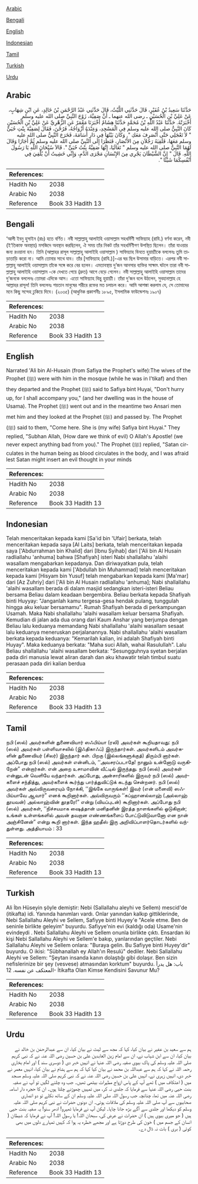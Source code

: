 [Arabic](#arabic)

[Bengali](#bengali)

[English](#english)

[Indonesian](#indonesian)

[Tamil](#tamil)

[Turkish](#turkish)

[Urdu](#urdu)

## Arabic


<div dir="rtl" lang="ar" style={{fontSize:'larger',backgroundColor:'#f8f9fa',padding:20}}>
حَدَّثَنَا سَعِيدُ بْنُ عُفَيْرٍ، قَالَ حَدَّثَنِي اللَّيْثُ، قَالَ حَدَّثَنِي عَبْدُ الرَّحْمَنِ بْنُ خَالِدٍ، عَنِ ابْنِ شِهَابٍ، عَنْ عَلِيِّ بْنِ الْحُسَيْنِ ـ رضى الله عنهما ـ أَنَّ صَفِيَّةَ، زَوْجَ النَّبِيِّ صلى الله عليه وسلم أَخْبَرَتْهُ‏.‏ حَدَّثَنَا عَبْدُ اللَّهِ بْنُ مُحَمَّدٍ حَدَّثَنَا هِشَامٌ أَخْبَرَنَا مَعْمَرٌ عَنِ الزُّهْرِيِّ عَنْ عَلِيِّ بْنِ الْحُسَيْنِ كَانَ النَّبِيُّ صلى الله عليه وسلم فِي الْمَسْجِدِ، وَعِنْدَهُ أَزْوَاجُهُ، فَرُحْنَ، فَقَالَ لِصَفِيَّةَ بِنْتِ حُيَىٍّ ‏"‏ لاَ تَعْجَلِي حَتَّى أَنْصَرِفَ مَعَكِ ‏"‏‏.‏ وَكَانَ بَيْتُهَا فِي دَارِ أُسَامَةَ، فَخَرَجَ النَّبِيُّ صلى الله عليه وسلم مَعَهَا، فَلَقِيَهُ رَجُلاَنِ مِنَ الأَنْصَارِ، فَنَظَرَا إِلَى النَّبِيِّ صلى الله عليه وسلم ثُمَّ أَجَازَا وَقَالَ لَهُمَا النَّبِيُّ صلى الله عليه وسلم ‏"‏ تَعَالَيَا، إِنَّهَا صَفِيَّةُ بِنْتُ حُيَىٍّ ‏"‏‏.‏ قَالاَ سُبْحَانَ اللَّهِ يَا رَسُولَ اللَّهِ‏.‏ قَالَ ‏"‏ إِنَّ الشَّيْطَانَ يَجْرِي مِنَ الإِنْسَانِ مَجْرَى الدَّمِ، وَإِنِّي خَشِيتُ أَنْ يُلْقِيَ فِي أَنْفُسِكُمَا شَيْئًا ‏"‏‏.‏
</div>
<div style={{backgroundColor:'#f8f9fa',padding:20, marginBottom: 10}}><table> <thead> <tr> <th>References:</th> <th></th> </tr> </thead> <tbody><tr><td>Hadith No</td><td>2038</td></tr><tr><td>Arabic No</td><td>2038</td></tr><tr><td>Reference</td><td>Book 33 Hadith 13</td></tr></tbody></table></div>

## Bengali


<div dir="ltr" lang="bn" style={{fontSize:'larger',backgroundColor:'#f8f9fa',padding:20}}>
‘আলী ইবনু হুসাইন (রাঃ) হতে বর্ণিত। নবী সাল্লাল্লাহু আলাইহি ওয়াসাল্লাম সহধর্মিণী সাফিয়্যাহ (রাযি.) বর্ণনা করেন, নবী (ই‘তিকাফ অবস্থায়) মসজিদে অবস্থান করছিলেন, ঐ সময় তাঁর নিকট তাঁর সহধর্মিণীগণ উপস্থিত ছিলেন। তাঁরা যাওয়ার জন্য রওয়ানা হন। তিনি (আল্লাহর রাসূল সাল্লাল্লাহু আলাইহি ওয়াসাল্লাম ) সাফিয়্যাহ বিনতে হুয়ায়্যীকে বললেনঃ তুমি তাড়াতাড়ি করো না। আমি তোমার সাথে যাব। তাঁর [সাফিয়্যাহ (রাযি.)]-এর ঘর ছিল উসামার বাড়িতে। এরপর নবী সাল্লাল্লাহু আলাইহি ওয়াসাল্লাম তাঁকে সঙ্গে করে বের হলেন। এমতাবস্থায় দু’জন আনসার ব্যক্তির সাক্ষাৎ ঘটলে তারা নবী সাল্লাল্লাহু আলাইহি ওয়াসাল্লাম -কে দেখতে পেয়ে (দ্রুত) আগে বেড়ে গেলেন। নবী সাল্লাল্লাহু আলাইহি ওয়াসাল্লাম তাদের দু’জনকে বললেনঃ তোমরা এদিকে আস। এতো সাফিয়্যাহ বিন্তু হুয়ায়্যী। তাঁরা দু’জন বলে উঠলেন, সুবহানাল্লাহ হে আল্লাহর রাসূল! তিনি বললেনঃ শয়তান মানুষের শরীরে রক্তের মত চলাচল করে। আমি আশঙ্কা করলাম যে, সে তোমাদের মনে কিছু সন্দেহ ঢুকিয়ে দিবে। (২০৩৫) (আধুনিক প্রকাশনীঃ ১৮৯৫, ইসলামিক ফাউন্ডেশনঃ ১৯০৭)
</div>
<div style={{backgroundColor:'#f8f9fa',padding:20, marginBottom: 10}}><table> <thead> <tr> <th>References:</th> <th></th> </tr> </thead> <tbody><tr><td>Hadith No</td><td>2038</td></tr><tr><td>Arabic No</td><td>2038</td></tr><tr><td>Reference</td><td>Book 33 Hadith 13</td></tr></tbody></table></div>

## English


<div dir="ltr" lang="en" style={{fontSize:'larger',backgroundColor:'#f8f9fa',padding:20}}>
Narrated 'Ali bin Al-Husain (from Safiya the Prophet's wife):The wives of the Prophet (ﷺ) were with him in the mosque (while he was in I'tikaf) and then they departed and the Prophet (ﷺ) said to Safiya bint Huyai, "Don't hurry up, for I shall accompany you," (and her dwelling was in the house of Usama). The Prophet (ﷺ) went out and in the meantime two Ansari men met him and they looked at the Prophet (ﷺ) and passed by. The Prophet (ﷺ) said to them, "Come here. She is (my wife) Safiya bint Huyai." They replied, "Subhan Allah, (How dare we think of evil) O Allah's Apostle! (we never expect anything bad from you)." The Prophet (ﷺ) replied, "Satan circulates in the human being as blood circulates in the body, and I was afraid lest Satan might insert an evil thought in your minds
</div>
<div style={{backgroundColor:'#f8f9fa',padding:20, marginBottom: 10}}><table> <thead> <tr> <th>References:</th> <th></th> </tr> </thead> <tbody><tr><td>Hadith No</td><td>2038</td></tr><tr><td>Arabic No</td><td>2038</td></tr><tr><td>Reference</td><td>Book 33 Hadith 13</td></tr></tbody></table></div>

## Indonesian


<div dir="ltr" lang="id" style={{fontSize:'larger',backgroundColor:'#f8f9fa',padding:20}}>
Telah menceritakan kepada kami [Sa'id bin 'Ufair] berkata, telah menceritakan kepada saya [Al Laits] berkata, telah menceritakan kepada saya ['Abdurrahman bin Khalid] dari [Ibnu Syihab] dari ['Ali bin Al Husain radliallahu 'anhuma] bahwa [Shafiyah] isteri Nabi shallallahu 'alaihi wasallam mengabarkan kepadanya. Dan diriwayatkan pula, telah menceritakan kepada kami ['Abdullah bin Muhammad] telah menceritakan kepada kami [Hisyam bin Yusuf] telah mengabarkan kepada kami [Ma'mar] dari [Az Zuhriy] dari ['Ali bin Al Husain radliallahu 'anhuma]; Nabi shallallahu 'alaihi wasallam berada di dalam masjid sedangkan isteri-isteri Beliau bersama Beliau dalam keadaan bergembira. Beliau berkata kepada Shafiyah binti Huyyay: "Janganlah kamu tergesa-gesa hendak pulang, tunggulah hingga aku keluar bersamamu". Rumah Shafiyah berada di perkampungan Usamah. Maka Nabi shallallahu 'alaihi wasallam keluar bersama Shafiyah. Kemudian di jalan ada dua orang dari Kaum Anshar yang berjumpa dengan Beliau lalu keduanya memandang Nabi shallallahu 'alaihi wasallam sesaat lalu keduanya meneruskan perjalanannya. Nabi shallallahu 'alaihi wasallam berkata kepada keduanya: "Kemarilah kalian, ini adalah Shafiyah binti Huyay". Maka keduanya berkata: "Maha suci Allah, wahai Rasulullah". Lalu Beliau shallallahu 'alaihi wasallam berkata: "Sesungguhnya syetan berjalan pada diri manusia lewat aliran darah dan aku khawatir telah timbul suatu perasaan pada diri kalian berdua
</div>
<div style={{backgroundColor:'#f8f9fa',padding:20, marginBottom: 10}}><table> <thead> <tr> <th>References:</th> <th></th> </tr> </thead> <tbody><tr><td>Hadith No</td><td>2038</td></tr><tr><td>Arabic No</td><td>2038</td></tr><tr><td>Reference</td><td>Book 33 Hadith 13</td></tr></tbody></table></div>

## Tamil


<div dir="ltr" lang="ta" style={{fontSize:'larger',backgroundColor:'#f8f9fa',padding:20}}>
நபி (ஸல்) அவர்களின் துணைவியார் ஸஃபிய்யா (ரலி) அவர்கள் கூறியதாவது: நபி (ஸல்) அவர்கள் பள்ளிவாசலில் (இஃதிகாஃப்) இருந்தார்கள். அவர்களிடம் அவர்களின் துணைவியர் (சிலர்) இருந்தார் கள். பிறகு (இல்லங்களுக்குத்) திரும்பி னார்கள். அப்போது நபி (ஸல்) அவர்கள் என்னிடம், ‘‘அவசரப்படாதே! நானும் உன்னோடு வருகிறேன்” என்றார்கள். என் அறை உசாமாவின் வீட்டில் இருந்தது. நபி (ஸல்) அவர்கள் என்னுடன் வெளியே வந்தார்கள். அப்போது, அன்சாரிகளில் இருவர் நபி (ஸல்) அவர்களைச் சந்தித்து, அவர்களைக் கூர்ந்து பார்த்துவிட்டுக் கடந்து சென்றனர். நபி (ஸல்) அவர்கள் அவ்விருவரையும் நோக்கி, ‘‘இங்கே வாருங்கள்! இவர் (என் மனைவி) ஸஃபிய்யாவே ஆவார்” எனக் கூறினார்கள். அவ்விருவரும் ‘‘சுப்ஹானல்லாஹ் (அல்லாஹ் தூயவன்) அல்லாஹ்வின் தூதரே!” என்று (வியப்புடன்) கூறினார்கள். அப்போது நபி (ஸல்) அவர்கள், ‘‘நிச்சயமாக ஷைத்தான் மனிதனின் இரத்த நாளங்களில் ஓடுகிறான்; உங்கள் உள்ளங்களில் அவன் தவறான எண்ணங்களைப் போட்டுவிடுவானோ என நான் அஞ்சினேன்” என்று கூறி னார்கள். இந்த ஹதீஸ் இரு அறிவிப்பாளர்தொடர்களில் வந்துள்ளது. அத்தியாயம் : 33
</div>
<div style={{backgroundColor:'#f8f9fa',padding:20, marginBottom: 10}}><table> <thead> <tr> <th>References:</th> <th></th> </tr> </thead> <tbody><tr><td>Hadith No</td><td>2038</td></tr><tr><td>Arabic No</td><td>2038</td></tr><tr><td>Reference</td><td>Book 33 Hadith 13</td></tr></tbody></table></div>

## Turkish


<div dir="ltr" lang="tr" style={{fontSize:'larger',backgroundColor:'#f8f9fa',padding:20}}>
Ali İbn Hüseyin şöyle demiştir: Nebi (Sallallahu aleyhi ve Sellem) mescid'de (itikafta) idi. Yanında hanımları vardı. Onlar yanından kalkıp gittiklerinde, Nebi Sallallahu Aleyhi ve Sellem, Safiyye binti Huyey'e "Acele etme. Ben de seninle birlikte geleyim" buyurdu. Safiyye'nin evi (kaldığı oda) Usame'nin evindeydi . Nebi Sallallahu Aleyhi ve Sellem onunla birlikte çıktı. Ensardan iki kişi Nebi Sallallahu Aleyhi ve Sellem'e bakıp, yanlarından geçtiler. Nebi Sallallahu Aleyhi ve Sellem onlara: "Buraya gelin. Bu Safiyye binti Huyey'dir" buyurdu. O ikisi: "Sübhanallah ey Allah'ın Resulü" dediler. Nebi Sallallahu Aleyhi ve Sellem: "Şeytan insanda kanın dolaştığı gibi dolaşır. Ben sizin nefislerinize bir şey (vesvese) atmasından korktum" buyurdu. باب: هل يدرأ المعتكف عن نفسه. 12- İtikafta Olan Kimse Kendisini Savunur Mu?
</div>
<div style={{backgroundColor:'#f8f9fa',padding:20, marginBottom: 10}}><table> <thead> <tr> <th>References:</th> <th></th> </tr> </thead> <tbody><tr><td>Hadith No</td><td>2038</td></tr><tr><td>Arabic No</td><td>2038</td></tr><tr><td>Reference</td><td>Book 33 Hadith 13</td></tr></tbody></table></div>

## Urdu


<div dir="rtl" lang="ur" style={{fontSize:'larger',backgroundColor:'#f8f9fa',padding:20}}>
ہم سے سعید بن عفیر نے بیان کیا، کہا کہ مجھ سے لیث نے بیان کیا، ان سے عبدالرحمٰن بن خالد نے بیان کیا، ان سے ابن شہاب نے، ان سے امام زین العابدین علی بن حسین رضی اللہ عنہ نے کہ نبی کریم صلی اللہ علیہ وسلم کی پاک بیوی صفیہ رضی اللہ عنہا نے انہیں خبر دی ( دوسری سند ) اور امام بخاری رحمہ اللہ نے کہا کہ ہم سے عبداللہ بن محمد نے بیان کیا کہا کہ ہم سے ہشام نے بیان کیا، انہیں معمر نے خبر دی، انہیں زہری نے، انہیں علی بن حسین رضی اللہ عنہ نے کہ نبی کریم صلی اللہ علیہ وسلم مسجد میں ( اعتکاف میں ) تھے آپ کے پاس ازواج مطہرات بیٹھی تھیں۔ جب وہ چلنے لگیں تو آپ نے صفیہ بنت حیی رضی اللہ عنہا سے فرمایا کہ جلدی نہ کر، میں تمہیں چھوڑنے چلتا ہوں۔ ان کا حجرہ دار اسامہ رضی اللہ عنہ میں تھا، چنانچہ جب رسول اللہ صلی اللہ علیہ وسلم ان کے ساتھ نکلے تو دو انصاری صحابیوں سے آپ صلی اللہ علیہ وسلم کی ملاقات ہوئی۔ ان دونوں حضرات نے نبی کریم صلی اللہ علیہ وسلم کو دیکھا اور جلدی سے آگے بڑھ جانا چاہا۔ لیکن آپ نے فرمایا ٹھہرو! ادھر سنو! یہ صفیہ بنت حیی ہیں ( جو میری بیوی ہیں ) ان حضرات نے عرض کی، سبحان اللہ! یا رسول اللہ! آپ نے فرمایا کہ شیطان ( انسان کے جسم میں ) خون کی طرح دوڑتا ہے اور مجھے خطرہ یہ ہوا کہ کہیں تمہارے دلوں میں بھی کوئی ( بری ) بات نہ ڈال دے۔
</div>
<div style={{backgroundColor:'#f8f9fa',padding:20, marginBottom: 10}}><table> <thead> <tr> <th>References:</th> <th></th> </tr> </thead> <tbody><tr><td>Hadith No</td><td>2038</td></tr><tr><td>Arabic No</td><td>2038</td></tr><tr><td>Reference</td><td>Book 33 Hadith 13</td></tr></tbody></table></div>